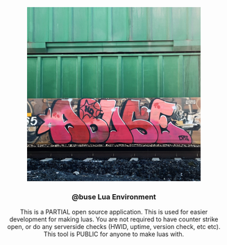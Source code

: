 <div align="center">
<img src="https://raw.githubusercontent.com/abusedev/crawler/main/abuse.png" alt="Logo" width="400" height="400">
  </a>
  <h3 align="center">@buse Lua Environment</h3>
  <p align="center">
This is a PARTIAL open source application. This is used for easier development for making luas. You are not required to have counter strike open, or do any serverside checks (HWID, uptime, version check, etc etc). This tool is PUBLIC for anyone to make luas with.
  </p>
</div>
